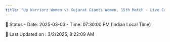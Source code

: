 ```yaml
---
title: "Up Warriorz Women vs Gujarat Giants Women, 15th Match - Live Cricket Score"
--- 
```


📑 Status - Date: 2025-03-03 - Time: 07:30:00 PM (Indian Local Time)

📝 Last Updated on : 3/2/2025, 8:22:09 AM  

